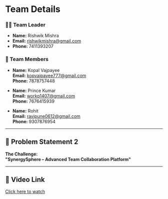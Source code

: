 # Team Details

### 👨‍💻 Team Leader
- **Name:** Rishwik Mishra  
- **Email:** rishwikmishra@gmail.com  
- **Phone:** 7411393207  

### 👥 Team Members
- **Name:** Kopal Vajpayee  
  **Email:** kopvajpayee777@gmail.com  
  **Phone:** 7878757448  

- **Name:** Prince Kumar  
  **Email:** workp1407@gmail.com  
  **Phone:** 7676415939  

- **Name:** Rohit  
  **Email:** ravipune0612@gmail.com  
  **Phone:** 9307876954  

---

## 📝 Problem Statement 2
**The Challenge:**  
**"SynergySphere – Advanced Team Collaboration Platform"**

---

## 🎥 Video Link
[Click here to watch](#) <!-- Replace # with your actual video link -->
